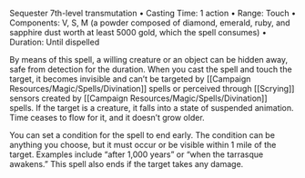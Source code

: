 Sequester
7th-level transmutation
• Casting Time: 1 action
• Range: Touch
• Components: V, S, M (a powder composed of diamond, emerald, ruby, and sapphire dust worth at least 5000 gold, which the spell consumes)
• Duration: Until dispelled 

By means of this spell, a willing creature or an object can be hidden away, safe from detection for the duration. When you cast the spell and touch the target, it becomes invisible and can’t be targeted by [[Campaign Resources/Magic/Spells/Divination]] spells or perceived through [[Scrying]] sensors created by [[Campaign Resources/Magic/Spells/Divination]] spells. If the target is a creature, it falls into a state of suspended animation. Time ceases to flow for it, and it doesn’t grow older. 

You can set a condition for the spell to end early. The condition can be anything you choose, but it must occur or be visible within 1 mile of the target. Examples include “after 1,000 years” or “when the tarrasque awakens.” This spell also ends if the target takes any damage.
